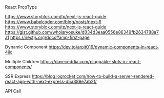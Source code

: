 React PropType

https://www.storyblok.com/tp/next-js-react-guide
https://www.babelcoder.com/blog/posts/next-9
https://www.storyblok.com/tp/next-js-react-guide
https://gist.github.com/whoisryosuke/d034d3eaa0556e86349fb2634788a7a1
https://nextjs.org/docs#amp-first-page

Dynamic Component
https://dev.to/arpit016/dynamic-components-in-react-4iic

Multiple Children 
https://daveceddia.com/pluggable-slots-in-react-components/


SSR Express
https://blog.logrocket.com/how-to-build-a-server-rendered-react-app-with-next-express-d5a389e7ab2f/


API Call
